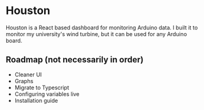 # Houston

Houston is a React based dashboard for monitoring Arduino data. I built it to monitor my university's wind turbine, but it can be used for any Arduino board.  

## Roadmap (not necessarily in order)

* Cleaner UI
* Graphs
* Migrate to Typescript
* Configuring variables live
* Installation guide

